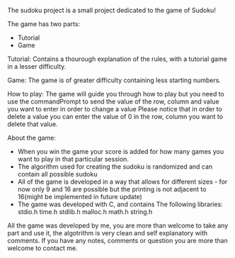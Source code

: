 The sudoku project is a small project dedicated to the game of Sudoku!

The game has two parts: 
 - Tutorial
 - Game

Tutorial:
Contains a thourough explanation of the rules, with a tutorial game in a lesser difficulty.

Game:
The game is of greater difficulty containing less starting numbers.

How to play:
The game will guide you through how to play but you need to use the commandPrompt to send the value of the row, column and value you want to enter in order to change a value
Please notice that in order to delete a value you can enter the value of 0 in the row, column you want to delete that value.

About the game:
 - When you win the game your score is added for how many games you want to play in that particular session.
 - The algorithm used for creating the sudoku is randomized and can contain all possible sudoku
 - All of the game is developed in a way that allows for different sizes - for now only 9 and 16 are possible but the printing is not adjacent to 16(might be implemented in future update)
 - The game was developed with C, and contains The following libraries:
   stdio.h
   time.h
   stdlib.h
   malloc.h
   math.h
   string.h
   

All the game was developed by me, you are more than welcome to take any part and use it, the algotrithm is very clean and self explanatory with comments.
If you have any notes, comments or question you are more than welcome to contact me.

